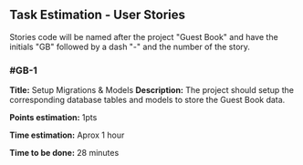 ## Task Estimation - User Stories

Stories code will be named after the project "Guest Book" and have the initials "GB" followed by a dash "-" and the number of the
story.

### **#GB-1**

**Title:** Setup Migrations & Models
**Description:** The project should setup the corresponding database tables and models to store the Guest Book data.

**Points estimation:** 1pts

**Time estimation:** Aprox 1 hour

**Time to be done:** 28 minutes
